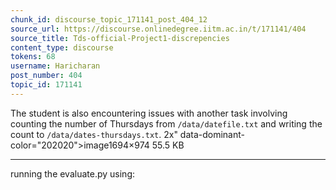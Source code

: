 ```yaml
---
chunk_id: discourse_topic_171141_post_404_12
source_url: https://discourse.onlinedegree.iitm.ac.in/t/171141/404
source_title: Tds-official-Project1-discrepencies
content_type: discourse
tokens: 68
username: Haricharan
post_number: 404
topic_id: 171141
---
```


 The student is also encountering issues with another task involving counting the number of Thursdays from `/data/datefile.txt` and writing the count to `/data/dates-thursdays.txt`. 2x" data-dominant-color="202020">image1694×974 55.5 KB

---

running the evaluate.py using:
